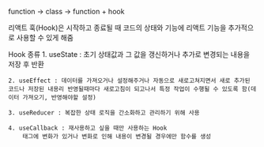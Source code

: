 function -> class -> function + hook

리액트 훅(Hook)은 시작하고 종료될 때
    코드의 상태와 기능에 리액트 기능을 추가적으로 사용할 수 있게 해줌


Hook 종류
    1. useState : 초기 상태값과 그 값을 갱신하거나 추가로 변경되는 내용을 저장 후 반환

    2. useEffect : 데이터를 가져오거나 설정해주거나 자동으로 새로고쳐지면서 새로 추가된 코드나 저장된 내용리 반영될때마다 새로고침이 되고나서 특정 작업이 수행될 수 있도록 함(데이터 가져오기, 반영해야할 설정)

    3. useReducer : 복잡한 상태 로직을 간소화하고 관리하기 위해 사용 

    4. useCallback : 재사용하고 싶을 때만 사용하는 Hook
        태그에 변화가 있거나 변화로 인해 내용이 변경될 경우에만 함수를 생성
